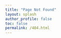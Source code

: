 ```yaml
---
title: "Page Not Found"
layout: splash
author_profile: false
toc: false
permalink: /404.html
---
```

